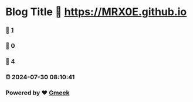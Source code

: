 # Blog Title :link: https://MRX0E.github.io 
### :page_facing_up: [1](https://MRX0E.github.io/tag.html) 
### :speech_balloon: 0 
### :hibiscus: 4 
### :alarm_clock: 2024-07-30 08:10:41 
### Powered by :heart: [Gmeek](https://github.com/Meekdai/Gmeek)
